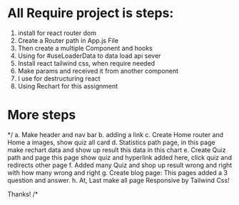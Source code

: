 # All Require project is steps:
1. install for react router dom
2. Create a Router path in App.js File
3. Then create a multiple Component and hooks
4. Using for #useLoaderData to data load api sever
5. Install react tailwind css, when require needed
6. Make params and received it from another component
7. I use for destructuring react
8. Using Rechart for this assignment

# More steps
*/
a. Make header and nav bar
b. adding a link
c. Create Home router and Home a images, show quiz all card
d. Statistics path page, in this page make rechart data and show up result this data in this chart
e. Create Quiz path and page this page show quiz and hyperlink added here, click quiz and redirects other page
f. Added many Quiz and shop up result wrong and right with how many wrong and right
g. Create blog page: This pages added a 3 question and answer.
h. At, Last make all page Responsive by Tailwind Css!

Thanks!
/*
